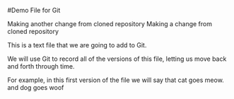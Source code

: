 #Demo File for Git

Making another change from cloned repository
Making a change from cloned repository

This is a text  file that we are going to add to Git. 

We will use Git to record all of the versions of this file, 
letting us move back and forth through time. 

For example, in this first version of the file we will say that cat goes meow.
and dog goes woof 

